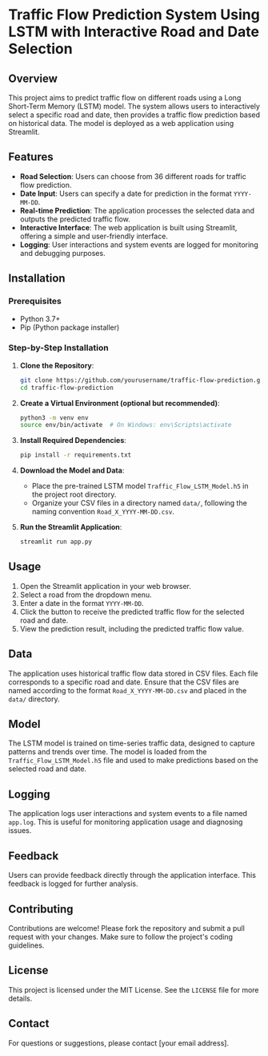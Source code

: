 # Traffic Flow Prediction System Using LSTM with Interactive Road and Date Selection

## Overview

This project aims to predict traffic flow on different roads using a Long Short-Term Memory (LSTM) model. The system allows users to interactively select a specific road and date, then provides a traffic flow prediction based on historical data. The model is deployed as a web application using Streamlit.

## Features

- **Road Selection**: Users can choose from 36 different roads for traffic flow prediction.
- **Date Input**: Users can specify a date for prediction in the format `YYYY-MM-DD`.
- **Real-time Prediction**: The application processes the selected data and outputs the predicted traffic flow.
- **Interactive Interface**: The web application is built using Streamlit, offering a simple and user-friendly interface.
- **Logging**: User interactions and system events are logged for monitoring and debugging purposes.

## Installation

### Prerequisites

- Python 3.7+
- Pip (Python package installer)

### Step-by-Step Installation

1. **Clone the Repository**:
    ```bash
    git clone https://github.com/yourusername/traffic-flow-prediction.git
    cd traffic-flow-prediction
    ```

2. **Create a Virtual Environment (optional but recommended)**:
    ```bash
    python3 -m venv env
    source env/bin/activate  # On Windows: env\Scripts\activate
    ```

3. **Install Required Dependencies**:
    ```bash
    pip install -r requirements.txt
    ```

4. **Download the Model and Data**:
    - Place the pre-trained LSTM model `Traffic_Flow_LSTM_Model.h5` in the project root directory.
    - Organize your CSV files in a directory named `data/`, following the naming convention `Road_X_YYYY-MM-DD.csv`.

5. **Run the Streamlit Application**:
    ```bash
    streamlit run app.py
    ```

## Usage

1. Open the Streamlit application in your web browser.
2. Select a road from the dropdown menu.
3. Enter a date in the format `YYYY-MM-DD`.
4. Click the button to receive the predicted traffic flow for the selected road and date.
5. View the prediction result, including the predicted traffic flow value.

## Data

The application uses historical traffic flow data stored in CSV files. Each file corresponds to a specific road and date. Ensure that the CSV files are named according to the format `Road_X_YYYY-MM-DD.csv` and placed in the `data/` directory.

## Model

The LSTM model is trained on time-series traffic data, designed to capture patterns and trends over time. The model is loaded from the `Traffic_Flow_LSTM_Model.h5` file and used to make predictions based on the selected road and date.

## Logging

The application logs user interactions and system events to a file named `app.log`. This is useful for monitoring application usage and diagnosing issues.

## Feedback

Users can provide feedback directly through the application interface. This feedback is logged for further analysis.

## Contributing

Contributions are welcome! Please fork the repository and submit a pull request with your changes. Make sure to follow the project's coding guidelines.

## License

This project is licensed under the MIT License. See the `LICENSE` file for more details.

## Contact

For questions or suggestions, please contact [your email address].
